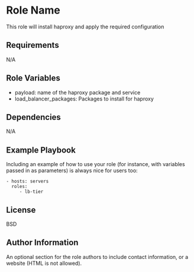 Role Name
=========

This role will install haproxy and apply the required configuration

Requirements
------------

N/A

Role Variables
--------------

  - payload: name of the haproxy package and service
  - load_balancer_packages: Packages to install for haproxy

Dependencies
------------

N/A

Example Playbook
----------------

Including an example of how to use your role (for instance, with variables passed in as parameters) is always nice for users too:

    - hosts: servers
      roles:
         - lb-tier

License
-------

BSD

Author Information
------------------

An optional section for the role authors to include contact information, or a website (HTML is not allowed).
